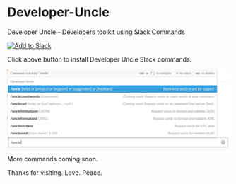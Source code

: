 # Developer-Uncle
Developer Uncle - Developers toolkit using Slack Commands


<a href="https://slack.com/oauth/v2/authorize?client_id=120659136419.121868486755&scope=commands"><img alt="Add to Slack" height="40" width="139" src="https://platform.slack-edge.com/img/add_to_slack.png" srcset="https://platform.slack-edge.com/img/add_to_slack.png 1x, https://platform.slack-edge.com/img/add_to_slack@2x.png 2x" /></a>

Click above button to install Developer Uncle Slack commands.


![](https://github.com/sharmasha2nk/Developer-Uncle/blob/master/DeveloperUncle.png)

More commands coming soon.

Thanks for visiting. Love. Peace.
